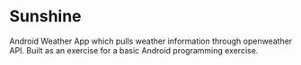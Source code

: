 Sunshine
========

Android Weather App which pulls weather information through openweather API. Built as an exercise for a basic Android programming exercise.
